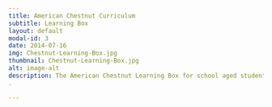 ```yaml
---
title: American Chestnut Curriculum
subtitle: Learning Box
layout: default
modal-id: 3
date: 2014-07-16
img: Chestnut-Learning-Box.jpg
thumbnail: Chestnut-Learning-Box.jpg
alt: image-alt
description: The American Chestnut Learning Box for school aged students utilizes various subjects to teach them about the importance of the American Chestnut tree and the measures that are being taken to ensure its restoration in the Appalachian region. Each box contains nuts, burs and leaves from American and Chinese chestnut trees, a chestnut “tree cookie” (tree ring slice), five different types of wood blocks, chestnut tree sections showing inoculation sites and chestnut blight, and a binder with explanatory fact sheets for each sample and learning materials.
.

---
```

